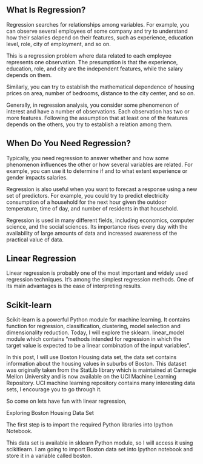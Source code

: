 ## What Is Regression?
Regression searches for relationships among variables. 
For example, you can observe several employees of some company and try to understand how their salaries 
depend on their features, such as experience, education level, role, city of employment, and so on.

This is a regression problem where data related to each employee represents one observation. 
The presumption is that the experience, education, role, and city are the independent features, 
while the salary depends on them.

Similarly, you can try to establish the mathematical dependence of housing prices on area, number of bedrooms, 
distance to the city center, and so on.

Generally, in regression analysis, you consider some phenomenon of interest and have a number of observations. 
Each observation has two or more features. Following the assumption that 
at least one of the features depends on the others, you try to establish a relation among them.

## When Do You Need Regression?
Typically, you need regression to answer whether and how some phenomenon influences the other or how several variables 
are related. For example, you can use it to determine if and to what extent experience or gender impacts salaries.

Regression is also useful when you want to forecast a response using a new set of predictors. 
For example, you could try to predict electricity consumption of a household for the next hour 
given the outdoor temperature, time of day, and number of residents in that household.

Regression is used in many different fields, including economics, computer science, and the social sciences. 
Its importance rises every day with the availability of large amounts of data and increased awareness of the 
practical value of data.

## Linear Regression
Linear regression is probably one of the most important and widely used regression techniques.
It’s among the simplest regression methods. One of its main advantages is the ease of interpreting results.

## Scikit-learn

Scikit-learn is a powerful Python module for machine learning. 
It contains function for regression, classification, clustering, 
model selection and dimensionality reduction. 
Today, I will explore the sklearn.
linear_model module which contains “methods intended for regression in 
which the target value is expected to be a linear combination of the input variables”.

In this post, I will use Boston Housing data set, the data set contains information about the housing values 
in suburbs of Boston. This dataset was originally taken from the StatLib library which is maintained at 
Carnegie Mellon University and is now available on the UCI Machine Learning Repository. 
UCI machine learning repository contains many interesting data sets, I encourage you to go through it.

So come on lets have fun with linear regression,

Exploring Boston Housing Data Set

The first step is to import the required Python libraries into Ipython Notebook.

This data set is available in sklearn Python module, so I will access it using scikitlearn. 
I am going to import Boston data set into Ipython notebook and store it in a variable called boston.